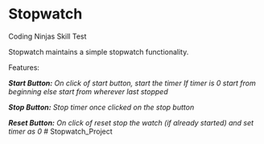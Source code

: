 # Stopwatch

Coding Ninjas Skill Test

Stopwatch maintains a simple stopwatch functionality. 

Features:

<i><b>Start Button:</b> On click of start button, start the timer If timer is 0 start from beginning else start from wherever last stopped</i>

<i><b>Stop Button:</b> Stop timer once clicked on the stop button</i>

  <i><b>Reset Button:</b> On click of reset stop the watch (if already started) and set timer as 0</i>
#   S t o p w a t c h _ P r o j e c t  
 